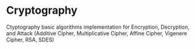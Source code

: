 # Cryptography
Ctyptography basic algorithms implementation for Encryption, Decryption, and Attack (Additive Cipher, Multiplicative Cipher, Affine Cipher, Vigenere Cipher, RSA, SDES)
